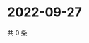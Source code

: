 # 2022-09-27

共 0 条

<!-- BEGIN WEIBO -->
<!-- 最后更新时间 Tue Sep 27 2022 16:30:48 GMT+0800 (China Standard Time) -->

<!-- END WEIBO -->
